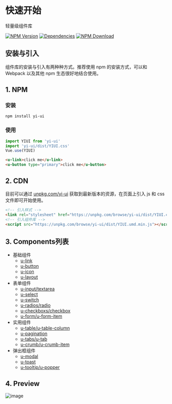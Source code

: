 # 快速开始

轻量级组件库

[![NPM Version][npm-img]][npm-url]
[![Dependencies][david-img]][david-url]
[![NPM Download][download-img]][download-url]

[npm-img]: http://img.shields.io/npm/v/yi-ui.svg?style=flat-square
[npm-url]: http://npmjs.org/package/yi-ui
[david-img]: https://img.shields.io/github/repo-size/lq782655835/yi-ui.svg
[david-url]: https://npmjs.org/package/yi-ui
[download-img]: https://img.shields.io/npm/dm/yi-ui.svg?style=flat-square
[download-url]: https://npmjs.org/package/yi-ui

## 安装与引入

组件库的安装与引入有两种种方式。推荐使用 npm 的安装方式，可以和 Webpack 以及其他 npm 生态很好地结合使用。

## 1. NPM

### 安装

```
npm install yi-ui
```

### 使用

``` js
import YIUI from 'yi-ui'
import 'yi-ui/dist/YIUI.css'
Vue.use(YIUI)
```

``` html
<u-link>click me</u-link>
<u-button type="primary">click me</u-button>
```

## 2. CDN

目前可以通过 [unpkg.com/yi-ui](https://unpkg.com/browse/yi-ui/) 获取到最新版本的资源，在页面上引入 js 和 css 文件即可开始使用。

``` html
<!-- 引入样式 -->
<link rel="stylesheet" href="https://unpkg.com/browse/yi-ui/dist/YIUI.css">
<!-- 引入组件库 -->
<script src="https://unpkg.com/browse/yi-ui/dist/YIUI.umd.min.js"></script>
```

## 3. Components列表

* 基础组件
    * [u-link](../packages/u-link.vue)
    * [u-button](../packages/u-button.vue)
    * [u-icon](../packages/u-icon.vue)
    * [u-layout](../packages/u-layout.vue)
* 表单组件
    * [u-input/textarea](../packages/u-input.vue)
    * [u-select](../packages/u-select.vue)
    * [u-switch](../packages/u-switch.vue)
    * [u-radios/radio](../packages/u-radio/u-radios.vue)
    * [u-checkboxs/checkbox](../packages/u-checkbox/u-checkboxs.vue)
    * [u-form/u-form-item](../packages/u-form/u-form.vue)
* 实用组件
    * [u-table/u-table-column](../packages/u-table/u-table.vue)
    * [u-pagination](../packages/u-pagination.vue)
    * [u-tabs/u-tab](../packages/u-tab/u-tabs.vue)
    * [u-crumb/u-crumb-item](../packages/u-crumb/u-crumb.vue)
* 弹出框组件
    * [u-modal](../packages/u-modal.vue)
    * [u-toast](../packages/u-toast.vue)
    * [u-tooltip/u-popper](../packages/u-tooltip.vue)

## 4. Preview

![image](https://user-images.githubusercontent.com/6310131/56558066-fbe16880-65cf-11e9-9940-07c7be20834c.png)
